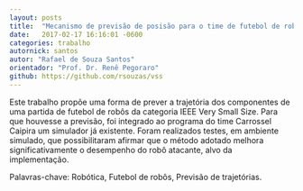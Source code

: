 ```yaml
---
layout: posts
title:  "Mecanismo de previsão de posisão para o time de futebol de robôs da UNESP - Bauru"
date:   2017-02-17 16:16:01 -0600
categories: trabalho
autornick: santos
autor: "Rafael de Souza Santos"
orientador: "Prof. Dr. Renê Pegoraro"
github: https://github.com/rsouzas/vss
---
```

Este trabalho propõe uma forma de prever a trajetória dos componentes de uma partida de futebol de robôs da categoria IEEE Very Small Size. Para que houvesse a previsão, foi integrado ao programa do time Carrossel Caipira um simulador já existente. Foram realizados testes, em ambiente simulado, que possibilitaram afirmar que o método adotado melhora significativamente o desempenho do robô atacante, alvo da implementação.

Palavras-chave: Robótica, Futebol de robôs, Previsão de trajetórias.
